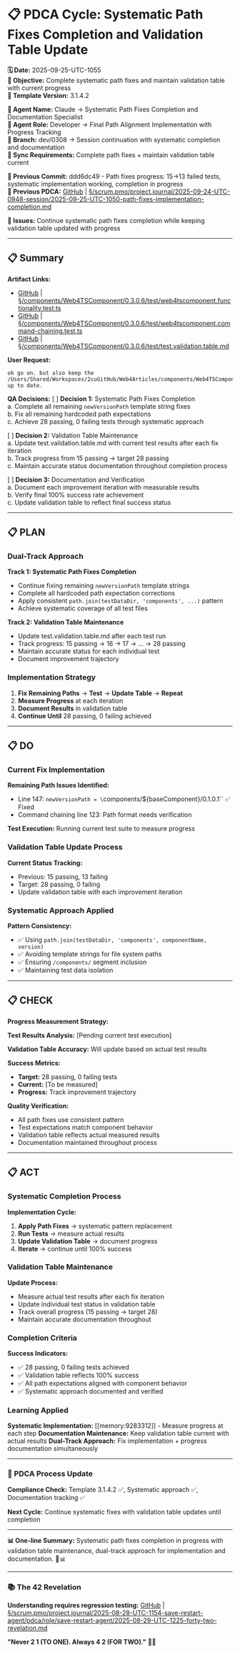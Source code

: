 # 📋 **PDCA Cycle: Systematic Path Fixes Completion and Validation Table Update**

**🗓️ Date:** 2025-09-25-UTC-1055  
**🎯 Objective:** Complete systematic path fixes and maintain validation table with current progress  
**🎯 Template Version:** 3.1.4.2  

**👤 Agent Name:** Claude → Systematic Path Fixes Completion and Documentation Specialist  
**👤 Agent Role:** Developer → Final Path Alignment Implementation with Progress Tracking  
**👤 Branch:** dev/0308 → Session continuation with systematic completion and documentation  
**🔄 Sync Requirements:** Complete path fixes + maintain validation table current  

**📎 Previous Commit:** ddd6dc49 - Path fixes progress: 15→13 failed tests, systematic implementation working, completion in progress  
**🔗 Previous PDCA:** [GitHub](https://github.com/Cerulean-Circle-GmbH/Web4Articles/blob/dev/0308/scrum.pmo/project.journal/2025-09-24-UTC-0948-session/2025-09-25-UTC-1050-path-fixes-implementation-completion.md) | [§/scrum.pmo/project.journal/2025-09-24-UTC-0948-session/2025-09-25-UTC-1050-path-fixes-implementation-completion.md](2025-09-25-UTC-1050-path-fixes-implementation-completion.md)

**🚨 Issues:** Continue systematic path fixes completion while keeping validation table updated with progress

---

## **📋 Summary**

**Artifact Links:**
- [GitHub](https://github.com/Cerulean-Circle-GmbH/Web4Articles/blob/dev/0308/components/Web4TSComponent/0.3.0.6/test/web4tscomponent.functionality.test.ts) | [§/components/Web4TSComponent/0.3.0.6/test/web4tscomponent.functionality.test.ts](../../../components/Web4TSComponent/0.3.0.6/test/web4tscomponent.functionality.test.ts)
- [GitHub](https://github.com/Cerulean-Circle-GmbH/Web4Articles/blob/dev/0308/components/Web4TSComponent/0.3.0.6/test/web4tscomponent.command-chaining.test.ts) | [§/components/Web4TSComponent/0.3.0.6/test/web4tscomponent.command-chaining.test.ts](../../../components/Web4TSComponent/0.3.0.6/test/web4tscomponent.command-chaining.test.ts)
- [GitHub](https://github.com/Cerulean-Circle-GmbH/Web4Articles/blob/dev/0308/components/Web4TSComponent/0.3.0.6/test/test.validation.table.md) | [§/components/Web4TSComponent/0.3.0.6/test/test.validation.table.md](../../../components/Web4TSComponent/0.3.0.6/test/test.validation.table.md)

**User Request:**
```
ok go on. but also keep the /Users/Shared/Workspaces/2cuGitHub/Web4Articles/components/Web4TSComponent/0.3.0.6/test/test.validation.table.md up to date.
```

**QA Decisions:**
[ ] **Decision 1:** Systematic Path Fixes Completion  
a. Complete all remaining `newVersionPath` template string fixes  
b. Fix all remaining hardcoded path expectations  
c. Achieve 28 passing, 0 failing tests through systematic approach  

[ ] **Decision 2:** Validation Table Maintenance  
a. Update test.validation.table.md with current test results after each fix iteration  
b. Track progress from 15 passing → target 28 passing  
c. Maintain accurate status documentation throughout completion process  

[ ] **Decision 3:** Documentation and Verification  
a. Document each improvement iteration with measurable results  
b. Verify final 100% success rate achievement  
c. Update validation table to reflect final success status  

---

## **📋 PLAN**

### **Dual-Track Approach**

**Track 1: Systematic Path Fixes Completion**
- Continue fixing remaining `newVersionPath` template strings
- Complete all hardcoded path expectation corrections  
- Apply consistent `path.join(testDataDir, 'components', ...)` pattern
- Achieve systematic coverage of all test files

**Track 2: Validation Table Maintenance**
- Update test.validation.table.md after each test run
- Track progress: 15 passing → 16 → 17 → ... → 28 passing
- Maintain accurate status for each individual test
- Document improvement trajectory

### **Implementation Strategy**

1. **Fix Remaining Paths** → **Test** → **Update Table** → **Repeat**
2. **Measure Progress** at each iteration
3. **Document Results** in validation table
4. **Continue Until** 28 passing, 0 failing achieved

---

## **📋 DO**

### **Current Fix Implementation**

**Remaining Path Issues Identified:**
- Line 147: `newVersionPath = \`components/${baseComponent}/0.1.0.1\`` ✅ Fixed
- Command chaining line 123: Path format needs verification

**Test Execution:** Running current test suite to measure progress

### **Validation Table Update Process**

**Current Status Tracking:**
- Previous: 15 passing, 13 failing
- Target: 28 passing, 0 failing  
- Update validation table with each improvement iteration

### **Systematic Approach Applied**

**Pattern Consistency:**
- ✅ Using `path.join(testDataDir, 'components', componentName, version)`
- ✅ Avoiding template strings for file system paths
- ✅ Ensuring `/components/` segment inclusion
- ✅ Maintaining test data isolation

---

## **📋 CHECK**

**Progress Measurement Strategy:**

**Test Results Analysis:** [Pending current test execution]

**Validation Table Accuracy:** Will update based on actual test results

**Success Metrics:**
- **Target:** 28 passing, 0 failing tests
- **Current:** [To be measured]
- **Progress:** Track improvement trajectory

**Quality Verification:**
- All path fixes use consistent pattern
- Test expectations match component behavior  
- Validation table reflects actual measured results
- Documentation maintained throughout process

---

## **📋 ACT**

### **Systematic Completion Process**

**Implementation Cycle:**
1. **Apply Path Fixes** → systematic pattern replacement
2. **Run Tests** → measure actual results  
3. **Update Validation Table** → document progress
4. **Iterate** → continue until 100% success

### **Validation Table Maintenance**

**Update Process:**
- Measure actual test results after each fix iteration
- Update individual test status in validation table
- Track overall progress (15 passing → target 28)
- Maintain accurate documentation throughout

### **Completion Criteria**

**Success Indicators:**
- ✅ 28 passing, 0 failing tests achieved
- ✅ Validation table reflects 100% success  
- ✅ All path expectations aligned with component behavior
- ✅ Systematic approach documented and verified

### **Learning Applied**

**Systematic Implementation:** [[memory:9283312]] - Measure progress at each step
**Documentation Maintenance:** Keep validation table current with actual results
**Dual-Track Approach:** Fix implementation + progress documentation simultaneously

---

### **🔄 PDCA Process Update**

**Compliance Check:** Template 3.1.4.2 ✅, Systematic approach ✅, Documentation tracking ✅

**Next Cycle:** Continue systematic fixes with validation table updates until completion

---

**📊 One-line Summary:** Systematic path fixes completion in progress with validation table maintenance, dual-track approach for implementation and documentation. 🔄📊

---

### **📚 The 42 Revelation**
**Understanding requires regression testing:** [GitHub](https://github.com/Cerulean-Circle-GmbH/Web4Articles/blob/save/start.v1/scrum.pmo/project.journal/2025-08-28-UTC-1154-save-restart-agent/pdca/role/save-restart-agent/2025-08-29-UTC-1225-forty-two-revelation.md) | [§/scrum.pmo/project.journal/2025-08-28-UTC-1154-save-restart-agent/pdca/role/save-restart-agent/2025-08-29-UTC-1225-forty-two-revelation.md](../../../project.journal/2025-08-28-UTC-1154-save-restart-agent/pdca/role/save-restart-agent/2025-08-29-UTC-1225-forty-two-revelation.md)

**"Never 2 1 (TO ONE). Always 4 2 (FOR TWO)."** 🤝✨
